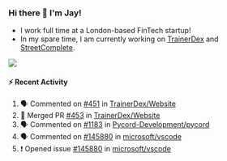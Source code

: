 ### Hi there 👋 I'm Jay!
* I work full time at a London-based FinTech startup!
* In my spare time, I am currently working on [TrainerDex](https://www.github.com/TrainerDex) and [StreetComplete](https://github.com/streetcomplete/StreetComplete).

[<img src="https://github-readme-stats.vercel.app/api/wakatime?username=TurnrDev&layout=compact&custom_title=Last 7 Days Language Breakdown" />](https://wakatime.com/@TurnrDev)  

#### :zap: Recent Activity
<!--START_SECTION:activity-->
1. 🗣 Commented on [#451](https://github.com/TrainerDex/Website/issues/451) in [TrainerDex/Website](https://github.com/TrainerDex/Website)
2. 🎉 Merged PR [#453](https://github.com/TrainerDex/Website/pull/453) in [TrainerDex/Website](https://github.com/TrainerDex/Website)
3. 🗣 Commented on [#1183](https://github.com/Pycord-Development/pycord/issues/1183) in [Pycord-Development/pycord](https://github.com/Pycord-Development/pycord)
4. 🗣 Commented on [#145880](https://github.com/microsoft/vscode/issues/145880) in [microsoft/vscode](https://github.com/microsoft/vscode)
5. ❗️ Opened issue [#145880](https://github.com/microsoft/vscode/issues/145880) in [microsoft/vscode](https://github.com/microsoft/vscode)
<!--END_SECTION:activity-->
